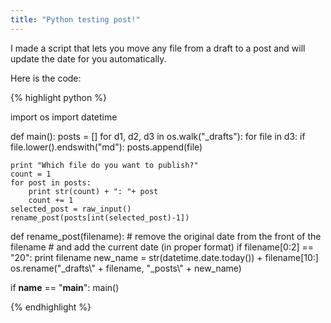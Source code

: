 ```yaml
---
title: "Python testing post!"
---
```


I made a script that lets you move any file from a draft to a post and will
update the date for you automatically.

Here is the code:

{% highlight python %}

import os
import datetime

def main():
    posts = []
    for d1, d2, d3 in os.walk("_drafts"):
        for file in d3:
            if file.lower().endswith("md"):
                posts.append(file)
    
    print "Which file do you want to publish?"
    count = 1
    for post in posts:
        print str(count) + ": "+ post
        count += 1
    selected_post = raw_input() 
    rename_post(posts[int(selected_post)-1])

def rename_post(filename):
    # remove the original date from the front of the filename
    # and add the current date (in proper format)
    if filename[0:2] == "20":
        print filename
        new_name = str(datetime.date.today()) + filename[10:]  
        os.rename("_drafts\\" + filename, "_posts\\" + new_name)

if __name__ == "__main__":
    main()

{% endhighlight %}
